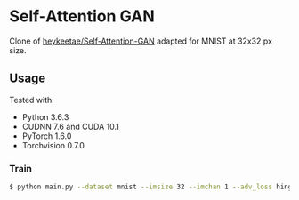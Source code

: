 # Self-Attention GAN

Clone of [heykeetae/Self-Attention-GAN](https://github.com/heykeetae/Self-Attention-GAN) adapted for MNIST at 32x32 px size.

## Usage

Tested with:

- Python 3.6.3
- CUDNN 7.6 and CUDA 10.1
- PyTorch 1.6.0
- Torchvision 0.7.0

### Train

```bash
$ python main.py --dataset mnist --imsize 32 --imchan 1 --adv_loss hinge --batch_size 64 --version sagan_mnist
```
